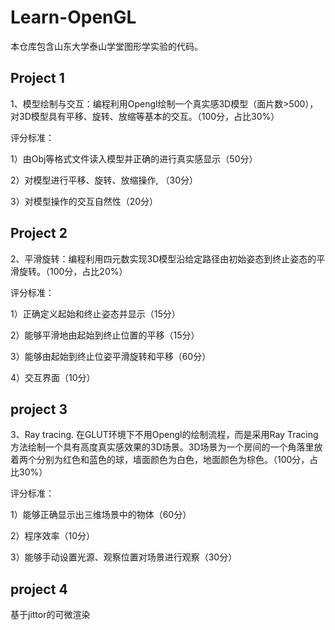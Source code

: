 # Learn-OpenGL

本仓库包含山东大学泰山学堂图形学实验的代码。

## Project 1
1、模型绘制与交互：编程利用Opengl绘制一个真实感3D模型（面片数>500），对3D模型具有平移、旋转、放缩等基本的交互。（100分，占比30%）

评分标准：

1）由Obj等格式文件读入模型并正确的进行真实感显示（50分）

2）对模型进行平移、旋转、放缩操作, （30分）

3）对模型操作的交互自然性（20分）

## Project 2
2、平滑旋转：编程利用四元数实现3D模型沿给定路径由初始姿态到终止姿态的平滑旋转。（100分，占比20%）

评分标准：

1）正确定义起始和终止姿态并显示（15分）

2）能够平滑地由起始到终止位置的平移（15分）

3）能够由起始到终止位姿平滑旋转和平移（60分）

4）交互界面（10分）

## project 3

3、Ray tracing. 在GLUT环境下不用Opengl的绘制流程，而是采用Ray Tracing方法绘制一个具有高度真实感效果的3D场景。3D场景为一个房间的一个角落里放着两个分别为红色和蓝色的球，墙面颜色为白色，地面颜色为棕色。（100分，占比30%）

评分标准：

1）能够正确显示出三维场景中的物体（60分）

2）程序效率（10分）

3）能够手动设置光源、观察位置对场景进行观察（30分）

## project 4
基于jittor的可微渲染


